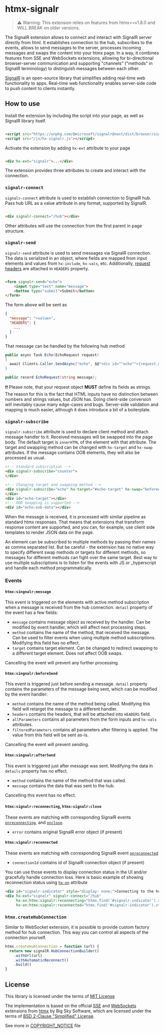 # htmx-signalr

> ⚠ Warning: This extension relies on features from htmx>=v1.8.0 and WILL BREAK on older versions.

The SignalR extension allows to connect and interact with SignalR server directly from html.
It establishes connection to the hub, subscribes to the events, allows to send messages to the server,
processes incoming messages and swaps the content into your htmx page. In a way, it combines features from SSE
and WebSockets extensions, allowing for bi-directional browser-server communication and supporting
"channels" ("methods" in SignalR terminology) to distinguish messages between each other.

[SignalR](https://docs.microsoft.com/en-us/aspnet/core/signalr/introduction?view=aspnetcore-6.0) is an open-source
library that simplifies adding real-time web functionality to apps. Real-time web functionality enables server-side code
to push content to clients instantly.

## How to use

Install the extension by including the script into your page, as well as SignalR library itself.

```html

<script src="https://unpkg.com/@microsoft/signalr@next/dist/browser/signalr.js"></script>
<script src="/js/hx-signalr.js"></script>
```

Activate the extension by adding `hx-ext` attribute to your page

```html

<div hx-ext="signalr">...</div>
```

The extension provides three attributes to create and interact with the connection.

### `signalr-connect`

`signalr-connect` attribute is used to establish connection to SignalR hub. Pass hub URL as a value attribute in any
format, supported by SignalR.

```html

<div signalr-connect="/hub"></div>
```

Other attributes will use the connection from the first parent in page structure.

### `signalr-send`

`signalr-send` attribute is used to send messages via SignalR connection. The data is serialized in an object, where
fields are mapped from input elements
and values from `hx-include`, `hx-vals`, etc. Additionally, [request headers](https://htmx.org/docs/#request-headers)
are attached in `HEADERS` property.

```html

<form signalr-send="echo">
    <input type="text" name="message">
    <button type="submit">Submit</button>
</form>
```

The form above will be sent as

```json
{
  "message": "<value>",
  "HEADERS": {
    ...
  }
}
```

That message can be handled by the following hub method

```csharp
public async Task Echo(EchoRequest request)
{
  await Clients.Caller.SendAsync("echo", $@"<div id=""echo"">{request.message}</div><div hx-swap-oob=""true"" id=""echo-oob-data"">{new Random().Next()}</div>");
}

public record EchoRequest(string message);
```

:exclamation::exclamation: Please note, that your request object **MUST** define its fields as strings. The reason for this is the fact that HTML inputs
have no distinction between numbers and strings values, but JSON has. Doing client-side conversion will inevitably cause many
edge-cases and bugs. Server-side validation and mapping is much easier, although it does introduce a bit of a boilerplate.

### `signalr-subscribe`

`signalr-subscribe` attribute is used to declare client method and attach message handler to it. Received messages will
be swapped into the page body.
The default target is `innerHTML` of the element with that attribute. The target and swapping method can be changed
with `hx-target` and `hx-swap` attributes. If the message
contains OOB elements, they will also be processed as usual.

```html
<!-- Standard subscription -->
<div signalr-subscribe="counter">
</div>

<!-- Changing target and swapping method -->
<div signalr-subscribe="echo" hx-target="#echo-target" hx-swap="beforeend">
</div>
<div id="echo-target"></div>
<!-- OOB swapping is supported -->
<div id="echo-oob-data"></div>
```

When the message is received, it is processed with similar pipeline as standard htmx responses. That means that
extensions that transform response content are supported, and you can, for example, use client side templates to render
JSON data on the page.

An element can be subscribed to multiple methods by passing their names as comma separated list. But be careful - the
extension has no native way to specify different swap methods or targets for different methods, so messages for
different methods can fight over the same target. Best way to use multiple subscriptions is to listen for the
events with JS or _hyperscript and handle each method programmatically.

### Events

#### `htmx:singnalr:message`

This event is triggered on the elements with active method subscription when a message is received from the hub
connection. `detail` property of the event has a few fields:

- `message` contains message object as received by the handler. Can be modified by event handler, which will affect
  next processing steps.
- `method` contains the name of the method, that received the message. Can be used to filter events when using multiple
  method subscriptions. Modifying this field has no effect.
- `target` contains target element. Can be changed to redirect swapping to a different target element. Does not affect
  OOB swaps.

Cancelling the event will prevent any further processing.

#### `htmx:singnalr:beforeSend`

This event is triggered just before sending a message. `detail` property contains the parameters of the message being sent, which can be modified by the event handler:

- `method` contains the name of the method being called. Modifying this field will retarget the message to a different handler.
- `headers` contains the headers, that will be attached into `HEADERS` field.
- `allParameters` contains all parameters from the form inputs and `hx-vals` attributes.
- `filteredParameters` contains all parameters after filtering is applied. The value from this field will be sent as-is.

Cancelling the event will prevent sending.

#### `htmx:singnalr:afterSend`

This event is triggered just after message was sent. Modifying the data in `details` property has no effect.

- `method` contains the name of the method that was called.
- `message` contains the data that was sent to the hub.

Cancelling this event has no effect.

#### `htmx:signalr:reconnecting`, `htmx:signalr:close`

These events are matching with corresponding SignalR events
[`onreconnecting`](https://learn.microsoft.com/en-us/javascript/api/%40microsoft/signalr/hubconnection?view=signalr-js-latest#@microsoft-signalr-hubconnection-onreconnecting),
and [`onclose`](https://learn.microsoft.com/en-us/javascript/api/%40microsoft/signalr/hubconnection?view=signalr-js-latest#@microsoft-signalr-hubconnection-onclose).

- `error` contains original SignalR error object (if present)

#### `htmx:signalr:reconnected`

These events are matching with corresponding SignalR event
[`onreconnected`](https://learn.microsoft.com/en-us/javascript/api/%40microsoft/signalr/hubconnection?view=signalr-js-latest#@microsoft-signalr-hubconnection-onreconnected)

- `connectionId` contains id of SignalR connection object (if present)

You can use those events to display connection status in the UI and/or gracefully handle connection loss.
Here is basic example of showing reconnection status using [`hx-on`](https://htmx.org/attributes/hx-on/) attribute

```html
<div id="signalr-indicator" style="display: none;">Connecting to the hub...</div>
<div hx-ext="signalr" signalr-connect="/hub"
     hx-on:htmx:signalr:reconnecting="htmx.find('#signalr-indicator').style.display='block'"
     hx-on:htmx:signalr:reconnected="htmx.find('#signalr-indicator').style.display='none'"></div>
```

### `htmx.createHubConnection`

Similar to WebSocket extension, it is possible to provide custom factory method for hub connection. This way you can
control all aspects of the connection yourself.

```js
htmx.createHubConnection = function (url) {
  return new signalR.HubConnectionBuilder()
    .withUrl(url)
    .withAutomaticReconnect()
    .build()
}
```

## License

This library is licensed under the terms of [MIT License](LICENSE)

The implementation is based on the official [SSE](https://github.com/bigskysoftware/htmx/blob/master/src/ext/sse.js)
and [WebSockets](https://github.com/bigskysoftware/htmx/blob/master/src/ext/ws.js)
extensions from [htmx](https://github.com/bigskysoftware/htmx) by Big Sky Software, which are licensed under the terms
of [BSD 2-Clause "Simplified" License](https://github.com/bigskysoftware/htmx/blob/master/LICENSE).

See more in [COPYRIGHT_NOTICE](COPYRIGHT_NOTICE.md) file
